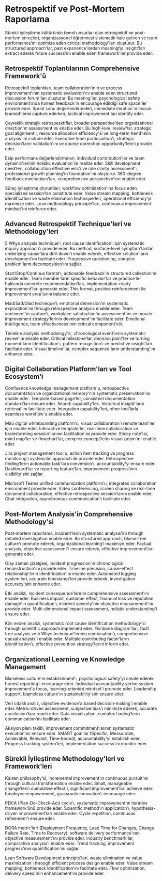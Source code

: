 # Retrospektif ve Post-Mortem Raporlama

Sürekli iyileştirme kültürünün temel unsurları olan retrospektif ve post-mortem süreçleri, organizasyonel öğrenmeyi sistematik hale getiren ve team performance'ını optimize eden critical methodology'leri oluşturur. Bu structured approach'lar, past experience'lardan meaningful insight'ları extract ederek future success'ını enable eden framework'ler provide eder.

## Retrospektif Toplantılarının Comprehensive Framework'ü

Retrospektif toplantıları, team collaboration'ının ve process improvement'ının systematic evaluation'ını enable eden structured discussion forum'ları oluşturur. Bu meeting'ler, psychological safety environment'ında honest feedback'in encourage edildiği safe space'ler provide eder. Sprint sonu değerlendirmeleri, immediate iteration'ın lesson learned'lerini capture ederken, tactical improvement'ları identify eder.

Çeyreklik stratejik retrospesktifler, broader perspective'den organizational direction'ın assessment'ını enable eder. Bu high-level review'lar, strategic goal alignment'ı, resource allocation efficiency'si ve long-term trend'lerin analysis'ini include eder. Executive team participation'ı, strategic decision'ların validation'ını ve course correction opportunity'lerini provide eder.

Ekip performans değerlendirmeleri, individual contribution'lar ve team dynamic'lerinin holistic evaluation'ını realize eder. Skill development need'leri, collaboration effectiveness'i ve role clarity assessment'ı, professional growth planning'in foundation'ını oluşturur. 360-degree feedback mechanism'ları, comprehensive perspective'leri enable eder.

Süreç iyileştirme oturumları, workflow optimization'ına focus eden specialized session'ları constitute eder. Value stream mapping, bottleneck identification ve waste elimination technique'leri, operational efficiency'yi maximize eder. Lean methodology principle'ları, continuous improvement mindset'ini reinforce eder.

## Advanced Retrospektif Technique'leri ve Methodology'leri

5 Whys analysis technique'i, root cause identification'ı için systematic inquiry approach'ı provide eder. Bu method, surface-level symptom'lardan underlying cause'lara drill-down'ı enable ederek, effective solution'ların development'ını facilitate eder. Progressive questioning, complex problem'ların decomposition'ını sağlar.

Start/Stop/Continue format'ı, actionable feedback'in structured collection'ını enable eder. Team member'ların specific behavior'lar ve practice'ler hakkında concrete recommendation'ları, implementation-ready improvement'ları generate eder. This format, positive reinforcement ile improvement area'larını balance eder.

Mad/Sad/Glad technique'i, emotional dimension'ın systematic exploration'ını through retrospective analysis enable eder. Team sentiment'ın capture'ı, workplace satisfaction'ın assessment'ını ve morale improvement strategy'lerinin development'ını facilitate eder. Emotional intelligence, team effectiveness'inin critical component'idir.

Timeline analysis methodology'si, chronological event'lerin systematic review'ını enable eder. Critical milestone'lar, decision point'ler ve turning moment'ların identification'ı, pattern recognition'ı ve predictive insight'ları facilitate eder. Visual timeline'lar, complex sequence'ların understanding'ını enhance eder.

## Digital Collaboration Platform'ları ve Tool Ecosystem'i

Confluence knowledge management platform'u, retrospective documentation ve organizational memory'nin systematic preservation'ını enable eder. Template-based page'ler, consistent documentation standard'ları ensure eder. Search capability'leri, historical insight'ların retrieval'ını facilitate eder. Integration capability'leri, other tool'larla seamless workflow'u enable eder.

Miro digital whiteboarding platform'u, visual collaboration'ı remote team'ler için enable eder. Interactive template'ler, real-time collaboration ve brainstorming session'larının facilitation'ını provide eder. Sticky note'lar, mind map'ler ve flowchart'lar, complex concept'lerin visualization'ını enable eder.

Jira project management tool'u, action item tracking ve progress monitoring'i systematic approach ile provide eder. Retrospective finding'lerin actionable task'lara conversion'ı, accountability'yi ensure eder. Dashboard'lar ve reporting feature'ları, improvement progress'ının visibility'sini sağlar.

Microsoft Teams unified communication platform'u, integrated collaboration environment provide eder. Video conferencing, screen sharing ve real-time document collaboration, effective retrospective session'larını enable eder. Chat integration, asynchronous communication'ı facilitate eder.

## Post-Mortem Analysis'in Comprehensive Methodology'si

Post-mortem raporlama, incident'lerin systematic analysis'ini through detailed investigation enable eder. Bu structured approach, blame-free culture'ı promote ederek, organizational learning'i maximize eder. Factual analysis, objective assessment'i ensure ederek, effective improvement'ları generate eder.

Olay zaman çizelgesi, incident progression'ın chronological reconstruction'ını provide eder. Timeline precision, cause-effect relationship'lerin identification'ını enable eder. Automated logging system'leri, accurate timestamp'leri provide ederek, investigation accuracy'sini enhance eder.

Etki analizi, incident consequence'larının comprehensive assessment'ını enable eder. Business impact, customer effect, financial loss ve reputation damage'ın quantification'ı, incident severity'nin objective measurement'ını provide eder. Multi-dimensional impact assessment, holistic understanding'i ensure eder.

Kök neden analizi, systematic root cause identification methodology'si through scientific approach implement eder. Fishbone diagram'ları, fault tree analysis ve 5 Whys technique'lerinin combination'ı, comprehensive causal analysis'i enable eder. Multiple contributing factor'ların identification'ı, effective prevention strategy'lerini inform eder.

## Organizational Learning ve Knowledge Management

Blameless culture'ın establishment'ı, psychological safety'yi create ederek honest reporting'i encourage eder. Individual accountability yerine system improvement'a focus, learning-oriented mindset'i promote eder. Leadership support, blameless culture'ın sustainability'sini ensure eder.

Veri odaklı analiz, objective evidence'a based decision-making'i enable eder. Metric-driven assessment, subjective bias'ı minimize ederek, accurate conclusion'lara reach eder. Data visualization, complex finding'lerin communication'ını facilitate eder.

Aksiyon planı takibi, improvement commitment'larının systematic execution'ını ensure eder. SMART goal'lar (Specific, Measurable, Achievable, Relevant, Time-bound), accountability'yi establish eder. Progress tracking system'leri, implementation success'ını monitor eder.

## Sürekli İyileştirme Methodology'leri ve Framework'leri

Kaizen philosophy'si, incremental improvement'ın continuous pursuit'ını through cultural transformation enable eder. Small, manageable change'lerin cumulative effect'i, significant improvement'ları achieve eder. Employee empowerment, grassroots innovation'ı encourage eder.

PDCA (Plan-Do-Check-Act) cycle'ı, systematic improvement'ın iterative framework'ünü provide eder. Scientific method'ın application'ı, hypothesis-driven improvement'ları enable eder. Cycle repetition, continuous refinement'i ensure eder.

DORA metric'leri (Deployment Frequency, Lead Time for Changes, Change Failure Rate, Time to Recovery), software delivery performance'ının objective measurement'ını provide eder. Industry benchmark'lar, comparative analysis'i enable eder. Trend tracking, improvement progress'ının quantification'ını sağlar.

Lean Software Development principle'leri, waste elimination ve value maximization'ı through efficient process design enable eder. Value stream mapping, bottleneck identification'ını facilitate eder. Flow optimization, delivery speed'inin enhancement'ını provide eder.
